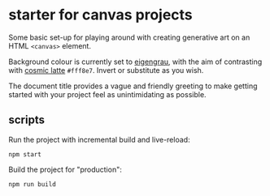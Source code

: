# starter for canvas projects

Some basic set-up for playing around with creating generative art on an HTML `<canvas>` element.

Background colour is currently set to [eigengrau](https://en.wikipedia.org/wiki/Eigengrau), with the aim of contrasting with [cosmic latte](https://en.wikipedia.org/wiki/Cosmic_latte) `#fff8e7`. Invert or substitute as you wish.

The document title provides a vague and friendly greeting to make getting started with your project feel as unintimidating as possible.

## scripts

Run the project with incremental build and live-reload:

```
npm start
```

Build the project for "production":

```
npm run build
```
